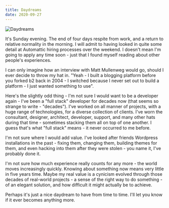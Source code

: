 ```yaml
---
title: Daydreams
date: 2020-09-27
---
```


![Daydreams](https://source.unsplash.com/9ZQzrLWV52M/1600x900)

It's Sunday evening. The end of four days respite from work, and a return to relative normality in the morning. I will admit to having looked in quite some detail at Automattic hiring processes over the weekend. I doesn't mean I'm going to apply any time soon - just that I found myself reading about other people's experiences.

I can only imagine how an interview with Matt Mullenweg would go, should I ever decide to throw my hat in. "Yeah - I built a blogging platform before you forked b2 back in 2004 - I switched because I never set out to build a platform - I just wanted something to use".

Here's the slightly odd thing - I'm not sure I would want to be a developer again - I've been a "full stack" developer for decades now (that seems so strange to write - "decades"). I've worked on all manner of projects, with a huge range of technologies, for a diverse collection of clients. I've worn the consultant, designer, architect, developer, support, and many other hats during that time - sometimes stacking them all on top of one another. I guess that's what "full stack" means - it never occurred to me before.

I'm not sure where I would add value. I've looked after friends Wordpress installations in the past - fixing them, changing them, building themes for them, and even hacking into them after they were stolen - you name it, I've probably done it.

I'm not sure how much experience really counts for any more - the world moves increasingly quickly. Knowing about something now means very little in five years time. Maybe my real value is a cynicism evolved through those decades of real-world projects - a sense of the right way to do something - of an elegant solution, and how difficult it might actually be to achieve.

Perhaps it's just a nice daydream to have from time to time. I'll let you know if it ever becomes anything more.